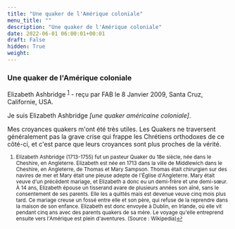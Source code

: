 ```yaml
---
title: "Une quaker de l'Amérique coloniale"
menu_title: ""
description: "Une quaker de l'Amérique coloniale"
date: 2022-06-01 06:00:01+00:01
draft: False
hidden: True
weight:
---
```

### Une quaker de l'Amérique coloniale

Elizabeth Ashbridge <sup id="a1">[1](#f1)</sup> - reçu par FAB le 8 Janvier 2009, Santa Cruz, Californie, USA.

Je suis Elizabeth Ashbridge *[une quaker américaine coloniale]*.

Mes croyances quakers m'ont été très utiles. Les Quakers ne traversent généralement pas la grave crise qui frappe les Chrétiens orthodoxes de ce côté-ci, et c'est parce que leurs croyances sont plus proches de la vérité.
<small>

1. <large id="f1"> Elizabeth Ashbridge (1713-1755) fut un pasteur Quaker du 18e siècle, née dans le Cheshire, en Angleterre. Elizabeth est née en 1713 dans la ville de Middlewich dans le Cheshire, en Angleterre, de Thomas et Mary Sampson. Thomas était chirurgien sur des navires de mer et Mary était une pieuse adepte de l'Église d'Angleterre. Mary était veuve d'un précédent mariage, et Elizabeth a donc eu un demi-frère et une demi-sœur. À 14 ans, Elizabeth épouse un tisserand avare de plusieurs années son aîné, sans le consentement de ses parents. Elle les a quittés mais est devenue veuve cinq mois plus tard. Ce mariage creuse un fossé entre elle et son père, qui refuse de la reprendre dans la maison de son enfance. Elizabeth est donc envoyée à Dublin, en Irlande, où elle vit pendant cinq ans avec des parents quakers de sa mère. Le voyage qu'elle entreprend ensuite vers l'Amérique est plein d'aventures. (Source : Wikipedia)[↩](#a1)
